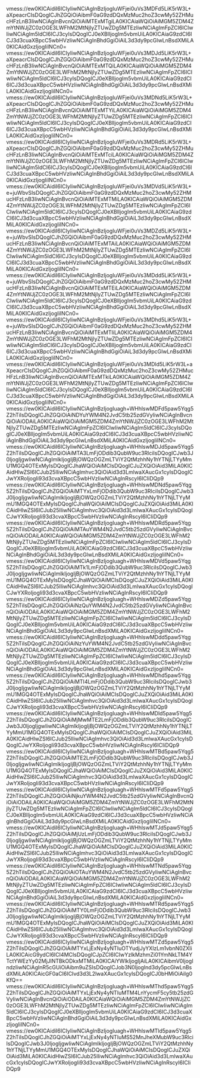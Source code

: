 vmess://ew0KICAidiI6ICIyIiwNCiAgInBzIjogIuWFjei0uVs3MDFd5LiK5rW3L+aXpeacrCIsDQogICJhZGQiOiAibmF0aG9zdDQxMzMuc2hoZ3cwMy52ZHMucHFzLnB3IiwNCiAgInBvcnQiOiAiMTExMTgiLA0KICAiaWQiOiAiMGM5ZDM4ZmYtNWJjZC0zOGE3LWFhM2MtNjIyZTUwZDg5MTEzIiwNCiAgImFpZCI6ICIwIiwNCiAgIm5ldCI6ICJ3cyIsDQogICJ0eXBlIjogIm5vbmUiLA0KICAiaG9zdCI6ICJ3d3cuaXBpcC5wbHVzIiwNCiAgInBhdGgiOiAiL3d3dy9pcGlwLnBsdXMiLA0KICAidGxzIjogIiINCn0=
vmess://ew0KICAidiI6ICIyIiwNCiAgInBzIjogIuWFjei0uVs3MDJd5LiK5rW3L+aXpeacrCIsDQogICJhZGQiOiAibmF0aG9zdDQxMzMuc2hoZ3cwMy52ZHMucHFzLnB3IiwNCiAgInBvcnQiOiAiMTExMTQiLA0KICAiaWQiOiAiMGM5ZDM4ZmYtNWJjZC0zOGE3LWFhM2MtNjIyZTUwZDg5MTEzIiwNCiAgImFpZCI6ICIwIiwNCiAgIm5ldCI6ICJ3cyIsDQogICJ0eXBlIjogIm5vbmUiLA0KICAiaG9zdCI6ICJ3d3cuaXBpcC5wbHVzIiwNCiAgInBhdGgiOiAiL3d3dy9pcGlwLnBsdXMiLA0KICAidGxzIjogIiINCn0=
vmess://ew0KICAidiI6ICIyIiwNCiAgInBzIjogIuWFjei0uVs3MDNd5LiK5rW3L+aXpeacrCIsDQogICJhZGQiOiAibmF0aG9zdDQxMzMuc2hoZ3cwMy52ZHMucHFzLnB3IiwNCiAgInBvcnQiOiAiMTExMTYiLA0KICAiaWQiOiAiMGM5ZDM4ZmYtNWJjZC0zOGE3LWFhM2MtNjIyZTUwZDg5MTEzIiwNCiAgImFpZCI6ICIwIiwNCiAgIm5ldCI6ICJ3cyIsDQogICJ0eXBlIjogIm5vbmUiLA0KICAiaG9zdCI6ICJ3d3cuaXBpcC5wbHVzIiwNCiAgInBhdGgiOiAiL3d3dy9pcGlwLnBsdXMiLA0KICAidGxzIjogIiINCn0=
vmess://ew0KICAidiI6ICIyIiwNCiAgInBzIjogIuWFjei0uVs3MDRd5LiK5rW3L+aXpeacrCIsDQogICJhZGQiOiAibmF0aG9zdDQxMzMuc2hoZ3cwMy52ZHMucHFzLnB3IiwNCiAgInBvcnQiOiAiMTExMTciLA0KICAiaWQiOiAiMGM5ZDM4ZmYtNWJjZC0zOGE3LWFhM2MtNjIyZTUwZDg5MTEzIiwNCiAgImFpZCI6ICIwIiwNCiAgIm5ldCI6ICJ3cyIsDQogICJ0eXBlIjogIm5vbmUiLA0KICAiaG9zdCI6ICJ3d3cuaXBpcC5wbHVzIiwNCiAgInBhdGgiOiAiL3d3dy9pcGlwLnBsdXMiLA0KICAidGxzIjogIiINCn0=
vmess://ew0KICAidiI6ICIyIiwNCiAgInBzIjogIuWFjei0uVs3MDVd5LiK5rW3L+e+juWbvSIsDQogICJhZGQiOiAibmF0aG9zdDQxMzMuc2hoZ3cwMy52ZHMucHFzLnB3IiwNCiAgInBvcnQiOiAiMTExMTMiLA0KICAiaWQiOiAiMGM5ZDM4ZmYtNWJjZC0zOGE3LWFhM2MtNjIyZTUwZDg5MTEzIiwNCiAgImFpZCI6ICIwIiwNCiAgIm5ldCI6ICJ3cyIsDQogICJ0eXBlIjogIm5vbmUiLA0KICAiaG9zdCI6ICJ3d3cuaXBpcC5wbHVzIiwNCiAgInBhdGgiOiAiL3d3dy9pcGlwLnBsdXMiLA0KICAidGxzIjogIiINCn0=
vmess://ew0KICAidiI6ICIyIiwNCiAgInBzIjogIuWFjei0uVs3MDZd5LiK5rW3L+e+juWbvSIsDQogICJhZGQiOiAibmF0aG9zdDQxMzMuc2hoZ3cwMy52ZHMucHFzLnB3IiwNCiAgInBvcnQiOiAiMTExMTAiLA0KICAiaWQiOiAiMGM5ZDM4ZmYtNWJjZC0zOGE3LWFhM2MtNjIyZTUwZDg5MTEzIiwNCiAgImFpZCI6ICIwIiwNCiAgIm5ldCI6ICJ3cyIsDQogICJ0eXBlIjogIm5vbmUiLA0KICAiaG9zdCI6ICJ3d3cuaXBpcC5wbHVzIiwNCiAgInBhdGgiOiAiL3d3dy9pcGlwLnBsdXMiLA0KICAidGxzIjogIiINCn0=
vmess://ew0KICAidiI6ICIyIiwNCiAgInBzIjogIuWFjei0uVs3MDdd5LiK5rW3L+e+juWbvSIsDQogICJhZGQiOiAibmF0aG9zdDQxMzMuc2hoZ3cwMy52ZHMucHFzLnB3IiwNCiAgInBvcnQiOiAiMTExMTEiLA0KICAiaWQiOiAiMGM5ZDM4ZmYtNWJjZC0zOGE3LWFhM2MtNjIyZTUwZDg5MTEzIiwNCiAgImFpZCI6ICIwIiwNCiAgIm5ldCI6ICJ3cyIsDQogICJ0eXBlIjogIm5vbmUiLA0KICAiaG9zdCI6ICJ3d3cuaXBpcC5wbHVzIiwNCiAgInBhdGgiOiAiL3d3dy9pcGlwLnBsdXMiLA0KICAidGxzIjogIiINCn0=
vmess://ew0KICAidiI6ICIyIiwNCiAgInBzIjogIuWFjei0uVs3MDhd5LiK5rW3L+e+juWbvSIsDQogICJhZGQiOiAibmF0aG9zdDQxMzMuc2hoZ3cwMy52ZHMucHFzLnB3IiwNCiAgInBvcnQiOiAiMTExMTIiLA0KICAiaWQiOiAiMGM5ZDM4ZmYtNWJjZC0zOGE3LWFhM2MtNjIyZTUwZDg5MTEzIiwNCiAgImFpZCI6ICIwIiwNCiAgIm5ldCI6ICJ3cyIsDQogICJ0eXBlIjogIm5vbmUiLA0KICAiaG9zdCI6ICJ3d3cuaXBpcC5wbHVzIiwNCiAgInBhdGgiOiAiL3d3dy9pcGlwLnBsdXMiLA0KICAidGxzIjogIiINCn0=
vmess://ew0KICAidiI6ICIyIiwNCiAgInBzIjogIuWFjei0uVs3MDld5LiK5rW3L+aXpeacrCIsDQogICJhZGQiOiAibmF0aG9zdDQxMzMuc2hoZ3cwMy52ZHMucHFzLnB3IiwNCiAgInBvcnQiOiAiMTExMTkiLA0KICAiaWQiOiAiMGM5ZDM4ZmYtNWJjZC0zOGE3LWFhM2MtNjIyZTUwZDg5MTEzIiwNCiAgImFpZCI6ICIwIiwNCiAgIm5ldCI6ICJ3cyIsDQogICJ0eXBlIjogIm5vbmUiLA0KICAiaG9zdCI6ICJ3d3cuaXBpcC5wbHVzIiwNCiAgInBhdGgiOiAiL3d3dy9pcGlwLnBsdXMiLA0KICAidGxzIjogIiINCn0=
vmess://ew0KICAidiI6ICIyIiwNCiAgInBzIjogIuagh+WHhlswMDFd5paw5Yqg5Z2hTiIsDQogICJhZGQiOiAiNDYuYWM4N2JvdC5tb25zdGVyIiwNCiAgInBvcnQiOiAiODAiLA0KICAiaWQiOiAiMGM5ZDM4ZmYtNWJjZC0zOGE3LWFhM2MtNjIyZTUwZDg5MTEzIiwNCiAgImFpZCI6ICIwIiwNCiAgIm5ldCI6ICJ3cyIsDQogICJ0eXBlIjogIm5vbmUiLA0KICAiaG9zdCI6ICJ3d3cuaXBpcC5wbHVzIiwNCiAgInBhdGgiOiAiL3d3dy9pcGlwLnBsdXMiLA0KICAidGxzIjogIiINCn0=
vmess://ew0KICAidiI6ICIyIiwNCiAgInBzIjogIuagh+WHhlswMDJd5paw5Yqg5Z2hTiIsDQogICJhZGQiOiAiMTA3LmFjODdib3QubW9uc3RlciIsDQogICJwb3J0IjogIjgwIiwNCiAgImlkIjogIjBjOWQzOGZmLTViY2QtMzhhNy1hYTNjLTYyMmU1MGQ4OTExMyIsDQogICJhaWQiOiAiMCIsDQogICJuZXQiOiAid3MiLA0KICAidHlwZSI6ICJub25lIiwNCiAgImhvc3QiOiAid3d3LmlwaXAucGx1cyIsDQogICJwYXRoIjogIi93d3cvaXBpcC5wbHVzIiwNCiAgInRscyI6ICIiDQp9
vmess://ew0KICAidiI6ICIyIiwNCiAgInBzIjogIuagh+WHhlswMDNd5paw5Yqg5Z2hTiIsDQogICJhZGQiOiAiMTYxLmFjODdib3QubW9uc3RlciIsDQogICJwb3J0IjogIjgwIiwNCiAgImlkIjogIjBjOWQzOGZmLTViY2QtMzhhNy1hYTNjLTYyMmU1MGQ4OTExMyIsDQogICJhaWQiOiAiMCIsDQogICJuZXQiOiAid3MiLA0KICAidHlwZSI6ICJub25lIiwNCiAgImhvc3QiOiAid3d3LmlwaXAucGx1cyIsDQogICJwYXRoIjogIi93d3cvaXBpcC5wbHVzIiwNCiAgInRscyI6ICIiDQp9
vmess://ew0KICAidiI6ICIyIiwNCiAgInBzIjogIuagh+WHhlswMDRd5paw5Yqg5Z2hTiIsDQogICJhZGQiOiAiMTAuYWM4N2JvdC5tb25zdGVyIiwNCiAgInBvcnQiOiAiODAiLA0KICAiaWQiOiAiMGM5ZDM4ZmYtNWJjZC0zOGE3LWFhM2MtNjIyZTUwZDg5MTEzIiwNCiAgImFpZCI6ICIwIiwNCiAgIm5ldCI6ICJ3cyIsDQogICJ0eXBlIjogIm5vbmUiLA0KICAiaG9zdCI6ICJ3d3cuaXBpcC5wbHVzIiwNCiAgInBhdGgiOiAiL3d3dy9pcGlwLnBsdXMiLA0KICAidGxzIjogIiINCn0=
vmess://ew0KICAidiI6ICIyIiwNCiAgInBzIjogIuagh+WHhlswMDVd5paw5Yqg5Z2hTiIsDQogICJhZGQiOiAiMTk1LmFjODdib3QubW9uc3RlciIsDQogICJwb3J0IjogIjgwIiwNCiAgImlkIjogIjBjOWQzOGZmLTViY2QtMzhhNy1hYTNjLTYyMmU1MGQ4OTExMyIsDQogICJhaWQiOiAiMCIsDQogICJuZXQiOiAid3MiLA0KICAidHlwZSI6ICJub25lIiwNCiAgImhvc3QiOiAid3d3LmlwaXAucGx1cyIsDQogICJwYXRoIjogIi93d3cvaXBpcC5wbHVzIiwNCiAgInRscyI6ICIiDQp9
vmess://ew0KICAidiI6ICIyIiwNCiAgInBzIjogIuagh+WHhlswMDZd5paw5Yqg5Z2hTiIsDQogICJhZGQiOiAiNzQuYWM4N2JvdC5tb25zdGVyIiwNCiAgInBvcnQiOiAiODAiLA0KICAiaWQiOiAiMGM5ZDM4ZmYtNWJjZC0zOGE3LWFhM2MtNjIyZTUwZDg5MTEzIiwNCiAgImFpZCI6ICIwIiwNCiAgIm5ldCI6ICJ3cyIsDQogICJ0eXBlIjogIm5vbmUiLA0KICAiaG9zdCI6ICJ3d3cuaXBpcC5wbHVzIiwNCiAgInBhdGgiOiAiL3d3dy9pcGlwLnBsdXMiLA0KICAidGxzIjogIiINCn0=
vmess://ew0KICAidiI6ICIyIiwNCiAgInBzIjogIuagh+WHhlswMDdd5paw5Yqg5Z2hTiIsDQogICJhZGQiOiAiNzYuYWM4N2JvdC5tb25zdGVyIiwNCiAgInBvcnQiOiAiODAiLA0KICAiaWQiOiAiMGM5ZDM4ZmYtNWJjZC0zOGE3LWFhM2MtNjIyZTUwZDg5MTEzIiwNCiAgImFpZCI6ICIwIiwNCiAgIm5ldCI6ICJ3cyIsDQogICJ0eXBlIjogIm5vbmUiLA0KICAiaG9zdCI6ICJ3d3cuaXBpcC5wbHVzIiwNCiAgInBhdGgiOiAiL3d3dy9pcGlwLnBsdXMiLA0KICAidGxzIjogIiINCn0=
vmess://ew0KICAidiI6ICIyIiwNCiAgInBzIjogIuagh+WHhlswMDhd5paw5Yqg5Z2hTiIsDQogICJhZGQiOiAiMTI4LmFjODdib3QubW9uc3RlciIsDQogICJwb3J0IjogIjgwIiwNCiAgImlkIjogIjBjOWQzOGZmLTViY2QtMzhhNy1hYTNjLTYyMmU1MGQ4OTExMyIsDQogICJhaWQiOiAiMCIsDQogICJuZXQiOiAid3MiLA0KICAidHlwZSI6ICJub25lIiwNCiAgImhvc3QiOiAid3d3LmlwaXAucGx1cyIsDQogICJwYXRoIjogIi93d3cvaXBpcC5wbHVzIiwNCiAgInRscyI6ICIiDQp9
vmess://ew0KICAidiI6ICIyIiwNCiAgInBzIjogIuagh+WHhlswMDld5paw5Yqg5Z2hTiIsDQogICJhZGQiOiAiMjMwMTE2LmFjODdib3QubW9uc3RlciIsDQogICJwb3J0IjogIjgwIiwNCiAgImlkIjogIjBjOWQzOGZmLTViY2QtMzhhNy1hYTNjLTYyMmU1MGQ4OTExMyIsDQogICJhaWQiOiAiMCIsDQogICJuZXQiOiAid3MiLA0KICAidHlwZSI6ICJub25lIiwNCiAgImhvc3QiOiAid3d3LmlwaXAucGx1cyIsDQogICJwYXRoIjogIi93d3cvaXBpcC5wbHVzIiwNCiAgInRscyI6ICIiDQp9
vmess://ew0KICAidiI6ICIyIiwNCiAgInBzIjogIuagh+WHhlswMTBd5paw5Yqg5Z2hTiIsDQogICJhZGQiOiAiMTE2LmFjODdib3QubW9uc3RlciIsDQogICJwb3J0IjogIjgwIiwNCiAgImlkIjogIjBjOWQzOGZmLTViY2QtMzhhNy1hYTNjLTYyMmU1MGQ4OTExMyIsDQogICJhaWQiOiAiMCIsDQogICJuZXQiOiAid3MiLA0KICAidHlwZSI6ICJub25lIiwNCiAgImhvc3QiOiAid3d3LmlwaXAucGx1cyIsDQogICJwYXRoIjogIi93d3cvaXBpcC5wbHVzIiwNCiAgInRscyI6ICIiDQp9
vmess://ew0KICAidiI6ICIyIiwNCiAgInBzIjogIuagh+WHhlswMTFd5paw5Yqg5Z2hTiIsDQogICJhZGQiOiAiNjkuYWM4N2JvdC5tb25zdGVyIiwNCiAgInBvcnQiOiAiODAiLA0KICAiaWQiOiAiMGM5ZDM4ZmYtNWJjZC0zOGE3LWFhM2MtNjIyZTUwZDg5MTEzIiwNCiAgImFpZCI6ICIwIiwNCiAgIm5ldCI6ICJ3cyIsDQogICJ0eXBlIjogIm5vbmUiLA0KICAiaG9zdCI6ICJ3d3cuaXBpcC5wbHVzIiwNCiAgInBhdGgiOiAiL3d3dy9pcGlwLnBsdXMiLA0KICAidGxzIjogIiINCn0=
vmess://ew0KICAidiI6ICIyIiwNCiAgInBzIjogIuagh+WHhlswMTJd5paw5Yqg5Z2hTiIsDQogICJhZGQiOiAiMjUzLmFjODdib3QubW9uc3RlciIsDQogICJwb3J0IjogIjgwIiwNCiAgImlkIjogIjBjOWQzOGZmLTViY2QtMzhhNy1hYTNjLTYyMmU1MGQ4OTExMyIsDQogICJhaWQiOiAiMCIsDQogICJuZXQiOiAid3MiLA0KICAidHlwZSI6ICJub25lIiwNCiAgImhvc3QiOiAid3d3LmlwaXAucGx1cyIsDQogICJwYXRoIjogIi93d3cvaXBpcC5wbHVzIiwNCiAgInRscyI6ICIiDQp9
vmess://ew0KICAidiI6ICIyIiwNCiAgInBzIjogIuagh+WHhlswMTNd5paw5Yqg5Z2hTiIsDQogICJhZGQiOiAiOTAuYWM4N2JvdC5tb25zdGVyIiwNCiAgInBvcnQiOiAiODAiLA0KICAiaWQiOiAiMGM5ZDM4ZmYtNWJjZC0zOGE3LWFhM2MtNjIyZTUwZDg5MTEzIiwNCiAgImFpZCI6ICIwIiwNCiAgIm5ldCI6ICJ3cyIsDQogICJ0eXBlIjogIm5vbmUiLA0KICAiaG9zdCI6ICJ3d3cuaXBpcC5wbHVzIiwNCiAgInBhdGgiOiAiL3d3dy9pcGlwLnBsdXMiLA0KICAidGxzIjogIiINCn0=
vmess://ew0KICAidiI6ICIyIiwNCiAgInBzIjogIuagh+WHhlswMTRd5paw5Yqg5Z2hTiIsDQogICJhZGQiOiAiMTY0LmFjODdib3QubW9uc3RlciIsDQogICJwb3J0IjogIjgwIiwNCiAgImlkIjogIjBjOWQzOGZmLTViY2QtMzhhNy1hYTNjLTYyMmU1MGQ4OTExMyIsDQogICJhaWQiOiAiMCIsDQogICJuZXQiOiAid3MiLA0KICAidHlwZSI6ICJub25lIiwNCiAgImhvc3QiOiAid3d3LmlwaXAucGx1cyIsDQogICJwYXRoIjogIi93d3cvaXBpcC5wbHVzIiwNCiAgInRscyI6ICIiDQp9
vmess://ew0KICAidiI6ICIyIiwNCiAgInBzIjogIuagh+WHhlswMTZd5paw5Yqg5Z2hTiIsDQogICJhZGQiOiAiMTYxLjExNy4yNTIuOTYudjJyYXlzLm1vbnN0ZXIiLA0KICAicG9ydCI6ICI4MCIsDQogICJpZCI6ICIwYzlkMzhmZi01YmNkLTM4YTctYWEzYy02MjJlNTBkODkxMTMiLA0KICAiYWlkIjogIjAiLA0KICAibmV0IjogIndzIiwNCiAgInR5cGUiOiAibm9uZSIsDQogICJob3N0IjogInd3dy5pcGlwLnBsdXMiLA0KICAicGF0aCI6ICIvd3d3L2lwaXAucGx1cyIsDQogICJ0bHMiOiAiIg0KfQ==
vmess://ew0KICAidiI6ICIyIiwNCiAgInBzIjogIuagh+WHhlswMThd5paw5Yqg5Z2hTiIsDQogICJhZGQiOiAiMTYxLjExNy4yNTIuMTM4LnYycmF5cy5tb25zdGVyIiwNCiAgInBvcnQiOiAiODAiLA0KICAiaWQiOiAiMGM5ZDM4ZmYtNWJjZC0zOGE3LWFhM2MtNjIyZTUwZDg5MTEzIiwNCiAgImFpZCI6ICIwIiwNCiAgIm5ldCI6ICJ3cyIsDQogICJ0eXBlIjogIm5vbmUiLA0KICAiaG9zdCI6ICJ3d3cuaXBpcC5wbHVzIiwNCiAgInBhdGgiOiAiL3d3dy9pcGlwLnBsdXMiLA0KICAidGxzIjogIiINCn0=
vmess://ew0KICAidiI6ICIyIiwNCiAgInBzIjogIuagh+WHhlswMTld5paw5Yqg5Z2hTiIsDQogICJhZGQiOiAiMTYxLjExNy4yNTIuMS52MnJheXMubW9uc3RlciIsDQogICJwb3J0IjogIjgwIiwNCiAgImlkIjogIjBjOWQzOGZmLTViY2QtMzhhNy1hYTNjLTYyMmU1MGQ4OTExMyIsDQogICJhaWQiOiAiMCIsDQogICJuZXQiOiAid3MiLA0KICAidHlwZSI6ICJub25lIiwNCiAgImhvc3QiOiAid3d3LmlwaXAucGx1cyIsDQogICJwYXRoIjogIi93d3cvaXBpcC5wbHVzIiwNCiAgInRscyI6ICIiDQp9
